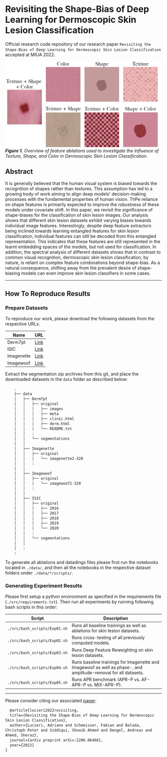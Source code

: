 # Revisiting the Shape-Bias of Deep Learning for Dermoscopic Skin Lesion Classification

Official research code repository of our research paper `Revisiting the Shape-Bias of Deep Learning for Dermoscopic Skin Lesion Classification` accepted at MIUA 2022.

![Overview of feature ablations.](figures/fig1_feature-ablations.png)
***Figure 1.** Overview of feature ablations used to investigate the influence of Texture, Shape, and Color in Dermoscopic Skin Lesion Classification.*

## Abstract
It is generally believed that the human visual system is biased towards the recognition of shapes rather than textures. This assumption has led to a growing body of work aiming to align deep models' decision-making processes with the fundamental properties of human vision. ThPe reliance on shape features is primarily expected to improve the robustness of these models under covariate shift. In this paper, we revisit the significance of shape-biases for the classification of skin lesion images. Our analysis shows that different skin lesion datasets exhibit varying biases towards individual image features. Interestingly, despite deep feature extractors being inclined towards learning entangled features for skin lesion classification, individual features can still be decoded from this entangled representation. This indicates that these features are still represented in the learnt embedding spaces of the models, but not used for classification. In addition, the spectral analysis of different datasets shows that in contrast to common visual recognition, dermoscopic skin lesion classification, by nature, is reliant on complex feature combinations beyond shape-bias. As a natural consequence, shifting away from the prevalent desire of shape-biasing models can even improve skin lesion classifiers in some cases.

---

## How To Reproduce Results

### Prepare Datasets
To reproduce our work, please download the following datasets from the respective URLs.

| Name | URL |
| --- | --- |
| Derm7pt | [Link](https://derm.cs.sfu.ca/Welcome.html) |
| ISIC | [Link](https://challenge.isic-archive.com/data/) | 
| Imagenette | [Link](https://github.com/fastai/imagenette) |
| Imagewoof | [Link](https://github.com/fastai/imagenette) |

Extract the segmentation zip archives from this git, and place the downloaded datasets in the `data` folder as described below:

```
    .
    ├── data                   
    │   ├── Derm7pt                    
    │   │   ├── original         
    │   │   │   ├── images    
    │   │   │   ├── meta 
    │   │   │   ├── clinic.html 
    │   │   │   ├── derm.html 
    │   │   │   └── README.txt     
    │   │   :        
    │   │   └── segmentations
    │   │         
    │   ├── Imagenette
    │   │   ├── original 
    │   │   │   └── imagenette2-320
    │   │   : 
    │   │       
    │   ├── Imagewoof
    │   │   ├── original   
    │   │   │   └── imagewoof2-320    
    │   │   : 
    │   │       
    │   ├── ISIC 
    │   │   ├── original
    │   │   │   ├── 2016    
    │   │   │   ├── 2017 
    │   │   │   ├── 2018
    │   │   │   ├── 2019
    │   │   │   └── 2020
    │   │   : 
    │   │   └── segmentations
    │   │       
    │   :       
    :
```

To generate all ablations and datadings files please first run the notebooks located in `./data/`, and then all the notebooks in the respective dataset folders under `./data/*/scripts/`.

### Generating Experiment Results

Please first setup a python environment as specified in the requirements file (`./src/requirements.txt`). Then run all experiments by running following bash scripts in this order:

| Script | Description |
| --- | --- |
| `./src/bash_scripts/Exp01.sh` | Runs all baseline trainings as well as ablations for skin lesion datasets. |
| `./src/bash_scripts/Exp02.sh` | Runs cross-testing of all previously computed models. |
| `./src/bash_scripts/Exp03.sh` | Runs Deep Feature Reweighting on skin lesion datasets. |
| `./src/bash_scripts/Exp04.sh` | Runs baseline trainings for Imagenette and Imagewoof as well as phase-, and amplitude-removal for all datasets. |
| `./src/bash_scripts/Exp05.sh` | Runs APR benchmark (APR-P vs. AF-APR-P vs. MIX-APR-P). |

---

Please consider citing our associated [paper](https://arxiv.org/abs/2206.06466):
```
  @article{lucieri2022revisiting,
  title={Revisiting the Shape-Bias of Deep Learning for Dermoscopic Skin Lesion Classification},
  author={Lucieri, Adriano and Schmeisser, Fabian and Balada, Christoph Peter and Siddiqui, Shoaib Ahmed and Dengel, Andreas and Ahmed, Sheraz},
  journal={arXiv preprint arXiv:2206.06466},
  year={2022}
}

```
